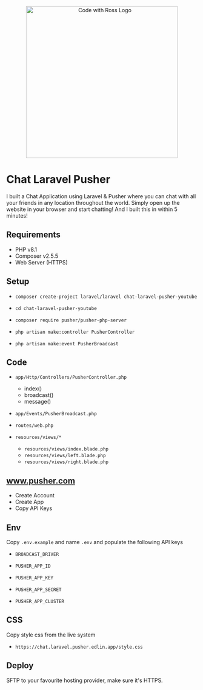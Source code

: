 <p align="center">
    <a href="https://www.codewithross.com/" target="_blank">
        <img src="https://assets.edlin.app/logo/codewithross/logo-dark.svg" width="400" alt="Code with Ross Logo">
    </a>
</p>

# Chat Laravel Pusher

I built a Chat Application using Laravel & Pusher where you can chat with all your friends in any location throughout the world.
Simply open up the website in your browser and start chatting!
And I built this in within 5 minutes!

## Requirements

- PHP v8.1
- Composer v2.5.5
- Web Server (HTTPS)

## Setup

- `composer create-project laravel/laravel chat-laravel-pusher-youtube`
- `cd chat-laravel-pusher-youtube`


- `composer require pusher/pusher-php-server`


- `php artisan make:controller PusherController`
- `php artisan make:event PusherBroadcast`

## Code

- `app/Http/Controllers/PusherController.php`
  - index()
  - broadcast()
  - message()


- `app/Events/PusherBroadcast.php`


- `routes/web.php`


- `resources/views/*`
  - `resources/views/index.blade.php`
  - `resources/views/left.blade.php`
  - `resources/views/right.blade.php`

## www.pusher.com

- Create Account
- Create App
- Copy API Keys

## Env

Copy `.env.example` and name `.env` and populate the following API keys

- `BROADCAST_DRIVER`


- `PUSHER_APP_ID`
- `PUSHER_APP_KEY`
- `PUSHER_APP_SECRET`
- `PUSHER_APP_CLUSTER`


## CSS

Copy style css from the live system

- `https://chat.laravel.pusher.edlin.app/style.css`



## Deploy

SFTP to your favourite hosting provider, make sure it's HTTPS.
